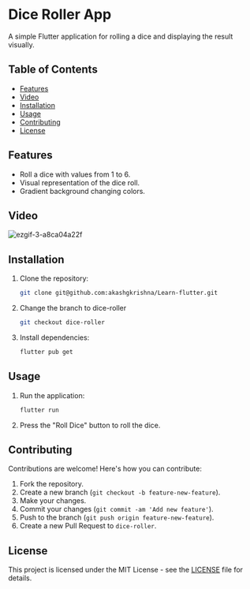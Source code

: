 # Dice Roller App

A simple Flutter application for rolling a dice and displaying the result visually.

## Table of Contents

- [Features](#features)
- [Video](#video)
- [Installation](#installation)
- [Usage](#usage)
- [Contributing](#contributing)
- [License](#license)

## Features

- Roll a dice with values from 1 to 6.
- Visual representation of the dice roll.
- Gradient background changing colors.

## Video

![ezgif-3-a8ca04a22f](https://github.com/akashgkrishna/Learn-flutter/assets/25705254/ee07d181-6a59-4568-a0ca-c6d850c3ecc3)

## Installation

1. Clone the repository:

    ```bash
    git clone git@github.com:akashgkrishna/Learn-flutter.git
    ```

2. Change the branch to dice-roller

    ```bash
    git checkout dice-roller
    ```
3. Install dependencies:

    ```bash
    flutter pub get
    ```

## Usage

1. Run the application:

    ```bash
    flutter run
    ```

2. Press the "Roll Dice" button to roll the dice.

## Contributing

Contributions are welcome! Here's how you can contribute:

1. Fork the repository.
2. Create a new branch (`git checkout -b feature-new-feature`).
3. Make your changes.
4. Commit your changes (`git commit -am 'Add new feature'`).
5. Push to the branch (`git push origin feature-new-feature`).
6. Create a new Pull Request to `dice-roller`.

## License

This project is licensed under the MIT License - see the [LICENSE](LICENSE) file for details.
